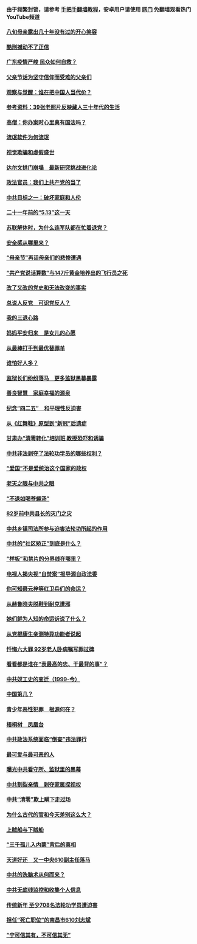 #### 由于频繁封锁，请参考 [手把手翻墙教程](https://github.com/gfw-breaker/guides/wiki/)，安卓用户请使用 [网门](https://github.com/gfw-breaker/nogfw/blob/master/dl.md?t=06270401) 免翻墙观看热门YouTube频道 

#### [八旬母亲露出几十年没有过的开心笑容](../pages/19/427429.md?t=06270401) 

#### [酷刑撼动不了正信](../pages/19/427414.md?t=06270401) 

#### [广东疫情严峻 民众如何自救？](../pages/19/427311.md?t=06270401) 

#### [父亲节话为坚守信仰而受难的父亲们](../pages/19/427033.md?t=06270401) 

#### [观察与觉醒：谁在把中国人当代价？](../pages/19/426987.md?t=06270401) 

#### [参考资料：39张老照片反映藏人三十年代的生活](../pages/19/426471.md?t=06270401) 

#### [高僧：你办案时心里真有国法吗？](../pages/19/426530.md?t=06270401) 

#### [流氓软件为何流氓](../pages/19/426531.md?t=06270401) 

#### [视觉欺骗和虚假盛世](../pages/19/426443.md?t=06270401) 

#### [达尔文拱门崩塌　最新研究挑战进化论](../pages/19/426009.md?t=06270401) 

#### [政法官员：我们上共产党的当了](../pages/19/425351.md?t=06270401) 

#### [中共目标之一：破坏家庭和人伦](../pages/19/424454.md?t=06270401) 

#### [二十一年前的“5.13”这一天](../pages/19/424814.md?t=06270401) 

#### [苏联解体时，为什么连军队都在忙着退党？](../pages/19/424335.md?t=06270401) 

#### [安全感从哪里来？](../pages/19/424336.md?t=06270401) 

#### [“母亲节”再话母亲们的悲惨遭遇](../pages/19/424234.md?t=06270401) 

#### [“共产党说话算数”与147斤黄金培养出的飞行员之死](../pages/19/424115.md?t=06270401) 

#### [改了又改的党史和无法改变的事实](../pages/19/424037.md?t=06270401) 

#### [总说人反党　可识党反人？](../pages/19/423820.md?t=06270401) 

#### [我的三退心路](../pages/19/423876.md?t=06270401) 

#### [妈妈平安归来　是女儿的心愿](../pages/19/423947.md?t=06270401) 

#### [从最棒打手到最优替罪羊](../pages/19/423819.md?t=06270401) 

#### [谁怕好人多？](../pages/19/423774.md?t=06270401) 

#### [监狱长们纷纷落马　更多监狱黑幕暴露](../pages/19/423787.md?t=06270401) 

#### [善良智慧　家庭幸福的源泉](../pages/19/423632.md?t=06270401) 

#### [纪念“四二五”　和平理性反迫害](../pages/19/423660.md?t=06270401) 

#### [从《红舞鞋》原型到“新冠”后遗症](../pages/19/423509.md?t=06270401) 

#### [甘肃办“清零转化”培训班 教授恐吓和诱骗](../pages/19/423498.md?t=06270401) 

#### [中共非法剥夺了法轮功学员的哪些权利？](../pages/19/423392.md?t=06270401) 

#### [“爱国”不是爱统治这个国家的政权](../pages/19/423029.md?t=06270401) 

#### [老天之眼与中共之眼](../pages/19/423378.md?t=06270401) 

#### [“不退如喝苍蝇汤”](../pages/19/423287.md?t=06270401) 

#### [82岁前中共县长的灭门之灾](../pages/19/423055.md?t=06270401) 

#### [中共乡镇司法所参与迫害法轮功所起的作用](../pages/19/423064.md?t=06270401) 

#### [中共的“社区矫正”到底是什么？](../pages/19/422870.md?t=06270401) 

#### [“样板”和禁片的分界线在哪里？](../pages/19/422704.md?t=06270401) 

#### [电视人揭央视“自焚案”报导源自政法委](../pages/19/422770.md?t=06270401) 

#### [你可知聂元梓等红卫兵们的命运？](../pages/19/422848.md?t=06270401) 

#### [从赫鲁晓夫脱鞋到耐克遭邪](../pages/19/422826.md?t=06270401) 

#### [她们鲜为人知的命运诉说了什么？](../pages/19/422754.md?t=06270401) 

#### [从党棍康生亲测特异功能者说起](../pages/19/422657.md?t=06270401) 

#### [忏悔六大罪 92岁老人卧病嘱写罪过碑](../pages/19/422750.md?t=06270401) 

#### [看看都是谁在“表最高的忠、干最背的事”？](../pages/19/422703.md?t=06270401) 

#### [中共奴工史的变迁（1999-今）](../pages/19/422656.md?t=06270401) 

#### [中国第几？](../pages/19/422496.md?t=06270401) 

#### [青少年恶性犯罪　根源何在？](../pages/19/422449.md?t=06270401) 

#### [梧桐树　凤凰台](../pages/19/422442.md?t=06270401) 

#### [中共政法系统面临“倒查”违法罪行](../pages/19/422497.md?t=06270401) 

#### [最可爱与最可恶的人](../pages/19/422448.md?t=06270401) 

#### [曝光中共看守所、监狱里的黑幕](../pages/19/422390.md?t=06270401) 

#### [中共割裂亲情　剥夺家属探视权](../pages/19/422364.md?t=06270401) 

#### [中共“清零”欺上瞒下走过场](../pages/19/422306.md?t=06270401) 

#### [为什么古代的官和今天差别这么大？](../pages/19/422228.md?t=06270401) 

#### [上贼船与下贼船](../pages/19/422276.md?t=06270401) 

#### [“三千孤儿入内蒙”背后的真相](../pages/19/422229.md?t=06270401) 

#### [天道好还　又一中央610副主任落马](../pages/19/422155.md?t=06270401) 

#### [中共的洗脑术从何而来？](../pages/19/422154.md?t=06270401) 

#### [中共无底线监控和收集个人信息](../pages/19/422039.md?t=06270401) 

#### [传统新年 至少708名法轮功学员遭迫害](../pages/19/421946.md?t=06270401) 

#### [担任“死亡职位”的南昌市610刘志斌](../pages/19/421957.md?t=06270401) 

#### [“宁可信其有，不可信其无”](../pages/19/421691.md?t=06270401) 

